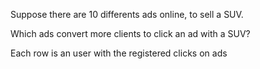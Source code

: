 Suppose there are 10 differents ads online, to sell a SUV.

Which ads convert more clients to click an ad with a SUV?

Each row is an user with the registered clicks on ads